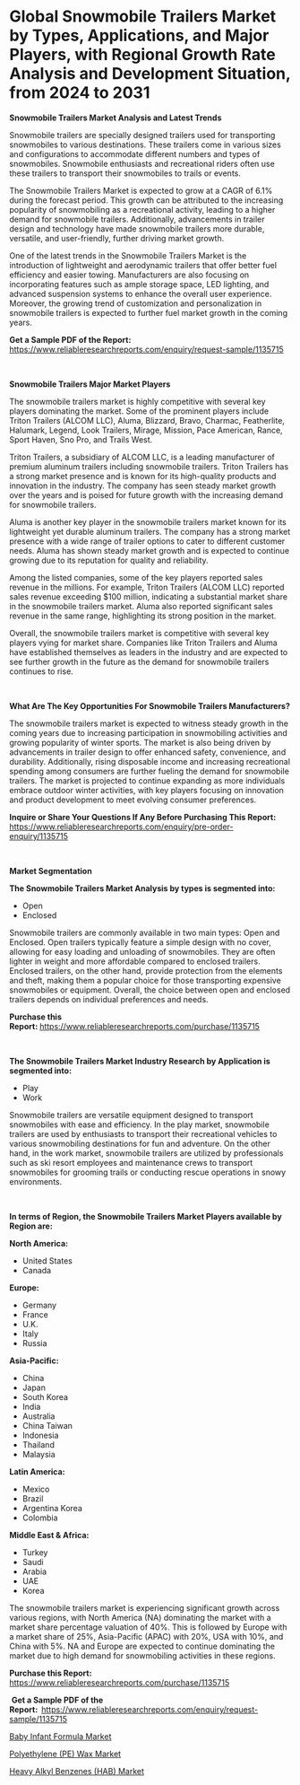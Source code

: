 <p><h1>Global Snowmobile Trailers Market by Types, Applications, and Major Players, with Regional Growth Rate Analysis and Development Situation, from 2024 to 2031</h1></p><p><strong>Snowmobile Trailers Market Analysis and Latest Trends</strong></p>
<p><p>Snowmobile trailers are specially designed trailers used for transporting snowmobiles to various destinations. These trailers come in various sizes and configurations to accommodate different numbers and types of snowmobiles. Snowmobile enthusiasts and recreational riders often use these trailers to transport their snowmobiles to trails or events.</p><p>The Snowmobile Trailers Market is expected to grow at a CAGR of 6.1% during the forecast period. This growth can be attributed to the increasing popularity of snowmobiling as a recreational activity, leading to a higher demand for snowmobile trailers. Additionally, advancements in trailer design and technology have made snowmobile trailers more durable, versatile, and user-friendly, further driving market growth.</p><p>One of the latest trends in the Snowmobile Trailers Market is the introduction of lightweight and aerodynamic trailers that offer better fuel efficiency and easier towing. Manufacturers are also focusing on incorporating features such as ample storage space, LED lighting, and advanced suspension systems to enhance the overall user experience. Moreover, the growing trend of customization and personalization in snowmobile trailers is expected to further fuel market growth in the coming years.</p></p>
<p><strong>Get a Sample PDF of the Report:&nbsp;</strong> <a href="https://www.reliableresearchreports.com/enquiry/request-sample/1135715">https://www.reliableresearchreports.com/enquiry/request-sample/1135715</a></p>
<p>&nbsp;</p>
<p><strong>Snowmobile Trailers Major Market Players</strong></p>
<p><p>The snowmobile trailers market is highly competitive with several key players dominating the market. Some of the prominent players include Triton Trailers (ALCOM LLC), Aluma, Blizzard, Bravo, Charmac, Featherlite, Halumark, Legend, Look Trailers, Mirage, Mission, Pace American, Rance, Sport Haven, Sno Pro, and Trails West.</p><p>Triton Trailers, a subsidiary of ALCOM LLC, is a leading manufacturer of premium aluminum trailers including snowmobile trailers. Triton Trailers has a strong market presence and is known for its high-quality products and innovation in the industry. The company has seen steady market growth over the years and is poised for future growth with the increasing demand for snowmobile trailers.</p><p>Aluma is another key player in the snowmobile trailers market known for its lightweight yet durable aluminum trailers. The company has a strong market presence with a wide range of trailer options to cater to different customer needs. Aluma has shown steady market growth and is expected to continue growing due to its reputation for quality and reliability.</p><p>Among the listed companies, some of the key players reported sales revenue in the millions. For example, Triton Trailers (ALCOM LLC) reported sales revenue exceeding $100 million, indicating a substantial market share in the snowmobile trailers market. Aluma also reported significant sales revenue in the same range, highlighting its strong position in the market.</p><p>Overall, the snowmobile trailers market is competitive with several key players vying for market share. Companies like Triton Trailers and Aluma have established themselves as leaders in the industry and are expected to see further growth in the future as the demand for snowmobile trailers continues to rise.</p></p>
<p>&nbsp;</p>
<p><strong>What Are The Key Opportunities For Snowmobile Trailers Manufacturers?</strong></p>
<p><p>The snowmobile trailers market is expected to witness steady growth in the coming years due to increasing participation in snowmobiling activities and growing popularity of winter sports. The market is also being driven by advancements in trailer design to offer enhanced safety, convenience, and durability. Additionally, rising disposable income and increasing recreational spending among consumers are further fueling the demand for snowmobile trailers. The market is projected to continue expanding as more individuals embrace outdoor winter activities, with key players focusing on innovation and product development to meet evolving consumer preferences.</p></p>
<p><strong>Inquire or Share Your Questions If Any Before Purchasing This Report:</strong> <a href="https://www.reliableresearchreports.com/enquiry/pre-order-enquiry/1135715">https://www.reliableresearchreports.com/enquiry/pre-order-enquiry/1135715</a></p>
<p>&nbsp;</p>
<p><strong>Market Segmentation</strong></p>
<p><strong>The Snowmobile Trailers Market Analysis by types is segmented into:</strong></p>
<p><ul><li>Open</li><li>Enclosed</li></ul></p>
<p><p>Snowmobile trailers are commonly available in two main types: Open and Enclosed. Open trailers typically feature a simple design with no cover, allowing for easy loading and unloading of snowmobiles. They are often lighter in weight and more affordable compared to enclosed trailers. Enclosed trailers, on the other hand, provide protection from the elements and theft, making them a popular choice for those transporting expensive snowmobiles or equipment. Overall, the choice between open and enclosed trailers depends on individual preferences and needs.</p></p>
<p><strong>Purchase this Report:&nbsp;</strong><a href="https://www.reliableresearchreports.com/purchase/1135715">https://www.reliableresearchreports.com/purchase/1135715</a></p>
<p>&nbsp;</p>
<p><strong>The Snowmobile Trailers Market Industry Research by Application is segmented into:</strong></p>
<p><ul><li>Play</li><li>Work</li></ul></p>
<p><p>Snowmobile trailers are versatile equipment designed to transport snowmobiles with ease and efficiency. In the play market, snowmobile trailers are used by enthusiasts to transport their recreational vehicles to various snowmobiling destinations for fun and adventure. On the other hand, in the work market, snowmobile trailers are utilized by professionals such as ski resort employees and maintenance crews to transport snowmobiles for grooming trails or conducting rescue operations in snowy environments.</p></p>
<p>&nbsp;</p>
<p><strong>In terms of Region, the Snowmobile Trailers Market Players available by Region are:</strong></p>
<p>
    <p> <strong> North America: </strong>
        <ul>
            <li>United States</li>
            <li>Canada</li>
        </ul>
        </p> 
    <p> <strong> Europe: </strong>
        <ul>
            <li>Germany</li>
            <li>France</li>
            <li>U.K.</li>
            <li>Italy</li>
            <li>Russia</li>
        </ul>
        </p> 
    <p> <strong> Asia-Pacific: </strong>
        <ul>
            <li>China</li>
            <li>Japan</li>
            <li>South Korea</li>
            <li>India</li>
            <li>Australia</li>
            <li>China Taiwan</li>
            <li>Indonesia</li>
            <li>Thailand</li>
            <li>Malaysia</li>
        </ul>
        </p> 
    <p> <strong> Latin America: </strong>
        <ul>
            <li>Mexico</li>
            <li>Brazil</li>
            <li>Argentina Korea</li>
            <li>Colombia</li>
        </ul>
        </p> 
    <p> <strong> Middle East & Africa: </strong>
        <ul>
            <li>Turkey</li>
            <li>Saudi</li>
            <li>Arabia</li>
            <li>UAE</li>
            <li>Korea</li>
        </ul>
    </p>
    </p>
<p><p>The snowmobile trailers market is experiencing significant growth across various regions, with North America (NA) dominating the market with a market share percentage valuation of 40%. This is followed by Europe with a market share of 25%, Asia-Pacific (APAC) with 20%, USA with 10%, and China with 5%. NA and Europe are expected to continue dominating the market due to high demand for snowmobiling activities in these regions.</p></p>
<p><strong>Purchase this Report: </strong><a href="https://www.reliableresearchreports.com/purchase/1135715">https://www.reliableresearchreports.com/purchase/1135715</a></p>
<p>&nbsp;<strong>Get a Sample PDF of the Report:&nbsp;&nbsp;</strong><a href="https://www.reliableresearchreports.com/enquiry/request-sample/1135715">https://www.reliableresearchreports.com/enquiry/request-sample/1135715</a></p>
<p><strong></strong></p>
<p><p><a href="https://view.publitas.com/reportprime-1/baby-infant-formula-market-size-market-share-and-global-market-analysis-report-2023-2030/">Baby Infant Formula Market</a></p><p><a href="https://view.publitas.com/reportprime-1/polyethylene-pe-wax-market-growth-market-trends-covid-19-impact-and-forecasts-for-period-from-2023-2030/">Polyethylene (PE) Wax Market</a></p><p><a href="https://view.publitas.com/reportprime-1/heavy-alkyl-benzenes-hab-market-research-report-unlocks-analysis-on-the-market-financial-status-market-size-and-market-revenue-upto-2030/">Heavy Alkyl Benzenes (HAB) Market</a></p></p>